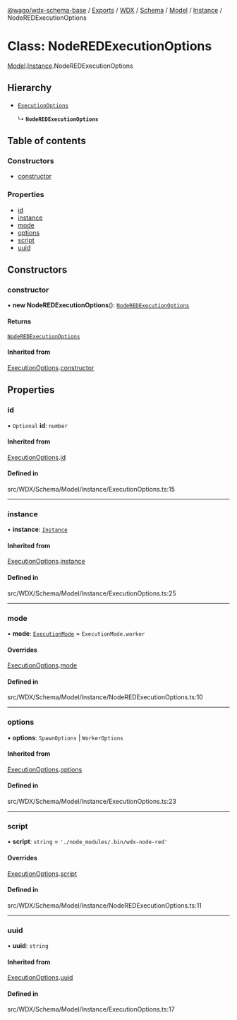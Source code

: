 [@wago/wdx-schema-base](../README.md) / [Exports](../modules.md) / [WDX](../modules/WDX.md) / [Schema](../modules/WDX.Schema.md) / [Model](../modules/WDX.Schema.Model.md) / [Instance](../modules/WDX.Schema.Model.Instance.md) / NodeREDExecutionOptions

# Class: NodeREDExecutionOptions

[Model](../modules/WDX.Schema.Model.md).[Instance](../modules/WDX.Schema.Model.Instance.md).NodeREDExecutionOptions

## Hierarchy

- [`ExecutionOptions`](WDX.Schema.Model.Instance.ExecutionOptions.md)

  ↳ **`NodeREDExecutionOptions`**

## Table of contents

### Constructors

- [constructor](WDX.Schema.Model.Instance.NodeREDExecutionOptions.md#constructor)

### Properties

- [id](WDX.Schema.Model.Instance.NodeREDExecutionOptions.md#id)
- [instance](WDX.Schema.Model.Instance.NodeREDExecutionOptions.md#instance)
- [mode](WDX.Schema.Model.Instance.NodeREDExecutionOptions.md#mode)
- [options](WDX.Schema.Model.Instance.NodeREDExecutionOptions.md#options)
- [script](WDX.Schema.Model.Instance.NodeREDExecutionOptions.md#script)
- [uuid](WDX.Schema.Model.Instance.NodeREDExecutionOptions.md#uuid)

## Constructors

### constructor

• **new NodeREDExecutionOptions**(): [`NodeREDExecutionOptions`](WDX.Schema.Model.Instance.NodeREDExecutionOptions.md)

#### Returns

[`NodeREDExecutionOptions`](WDX.Schema.Model.Instance.NodeREDExecutionOptions.md)

#### Inherited from

[ExecutionOptions](WDX.Schema.Model.Instance.ExecutionOptions.md).[constructor](WDX.Schema.Model.Instance.ExecutionOptions.md#constructor)

## Properties

### id

• `Optional` **id**: `number`

#### Inherited from

[ExecutionOptions](WDX.Schema.Model.Instance.ExecutionOptions.md).[id](WDX.Schema.Model.Instance.ExecutionOptions.md#id)

#### Defined in

src/WDX/Schema/Model/Instance/ExecutionOptions.ts:15

___

### instance

• **instance**: [`Instance`](WDX.Schema.Model.Instance.Instance.md)

#### Inherited from

[ExecutionOptions](WDX.Schema.Model.Instance.ExecutionOptions.md).[instance](WDX.Schema.Model.Instance.ExecutionOptions.md#instance)

#### Defined in

src/WDX/Schema/Model/Instance/ExecutionOptions.ts:25

___

### mode

• **mode**: [`ExecutionMode`](../enums/WDX.Schema.Model.Instance.ExecutionMode.md) = `ExecutionMode.worker`

#### Overrides

[ExecutionOptions](WDX.Schema.Model.Instance.ExecutionOptions.md).[mode](WDX.Schema.Model.Instance.ExecutionOptions.md#mode)

#### Defined in

src/WDX/Schema/Model/Instance/NodeREDExecutionOptions.ts:10

___

### options

• **options**: `SpawnOptions` \| `WorkerOptions`

#### Inherited from

[ExecutionOptions](WDX.Schema.Model.Instance.ExecutionOptions.md).[options](WDX.Schema.Model.Instance.ExecutionOptions.md#options)

#### Defined in

src/WDX/Schema/Model/Instance/ExecutionOptions.ts:23

___

### script

• **script**: `string` = `'./node_modules/.bin/wdx-node-red'`

#### Overrides

[ExecutionOptions](WDX.Schema.Model.Instance.ExecutionOptions.md).[script](WDX.Schema.Model.Instance.ExecutionOptions.md#script)

#### Defined in

src/WDX/Schema/Model/Instance/NodeREDExecutionOptions.ts:11

___

### uuid

• **uuid**: `string`

#### Inherited from

[ExecutionOptions](WDX.Schema.Model.Instance.ExecutionOptions.md).[uuid](WDX.Schema.Model.Instance.ExecutionOptions.md#uuid)

#### Defined in

src/WDX/Schema/Model/Instance/ExecutionOptions.ts:17
